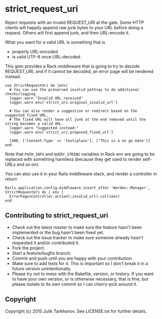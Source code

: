 # strict_request_uri

Reject requests with an invalid REQUEST_URI at the gate.
Some HTTP clients will happily append raw junk bytes to your URL before doing a request. Others
will first append junk, and then URL-encode it.

What you want for a valid URL is something that is

* properly URL-encoded
* is valid UTF-8 once URL-decoded

This gem provides a Rack middleware that is going to try to decode REQUEST_URI, and if it
cannot be decoded, an error page will be rendered instead.

    use StrictRequestUri do |env|
      # You can use the preserved invalid path+qs to do additional checks/logging
      logger.warn "Invalid URL received"
      logger.warn env['strict_uri.original_invalid_url']
      
      # You can also render a suggestion or redirect based on the suggested fixed URL.
      # The fixed URL will have all junk at the end removed until the string becomes a valid URL.
      logger.warn "Suggested instead:"
      logger.warn env['strict_uri.proposed_fixed_url']
      
      [400, {'Content-Type' => 'text/plain'}, ['This is a no go mate']]
    end

Note that `PATH_INFO` and `QUERY_STRING` variables in Rack env are going to be replaced
with something harmless (because they get used to render self-URLs and so on).

You can also use it in your Rails middleware stack, and render a controller in return

    Rails.application.config.middleware.insert_after 'Warden::Manager', StrictRequestUri do | env |
      ErrorPagesController.action(:invalid_url).call(env)
    end


## Contributing to strict_request_uri
 
* Check out the latest master to make sure the feature hasn't been implemented or the bug hasn't been fixed yet.
* Check out the issue tracker to make sure someone already hasn't requested it and/or contributed it.
* Fork the project.
* Start a feature/bugfix branch.
* Commit and push until you are happy with your contribution.
* Make sure to add tests for it. This is important so I don't break it in a future version unintentionally.
* Please try not to mess with the Rakefile, version, or history. If you want to have your own version, or is otherwise necessary, that is fine, but please isolate to its own commit so I can cherry-pick around it.

## Copyright

Copyright (c) 2015 Julik Tarkhanov. See LICENSE.txt for
further details.

